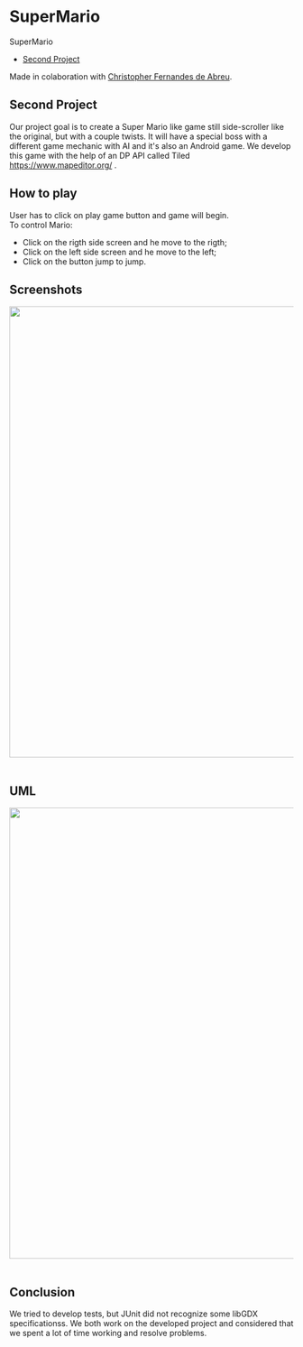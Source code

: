 # SuperMario
SuperMario


- [Second Project](#second-project)

Made in colaboration with [Christopher Fernandes de Abreu](https://github.com/cfa911).<br>

## Second Project

Our project goal is to create a Super Mario like game still side-scroller like the original, but with a couple twists. It will have a special boss with a different game mechanic with AI and it's also an Android game. We develop this game with the help of an DP API called Tiled https://www.mapeditor.org/ .

## How to play
User has to click on play game button and game will begin.<br>
To control Mario:<br>
- Click on the rigth side screen and he move to the rigth;
- Click on the left side screen and he move to the left;
- Click on the button jump to jump.

 ## Screenshots

<img src="https://github.com/mcarolinaSoares/SuperMario/blob/master/AndroidApp/1.png" width="800"><br><br>

## UML


<img src="https://github.com/mcarolinaSoares/SuperMario/blob/master/UML/SuperMario.jpg" width="800"><br><br>


## Conclusion
We tried to develop tests, but JUnit did not recognize some libGDX specificationss.
We both work on the developed project and considered that we spent a lot of time working and resolve problems.
